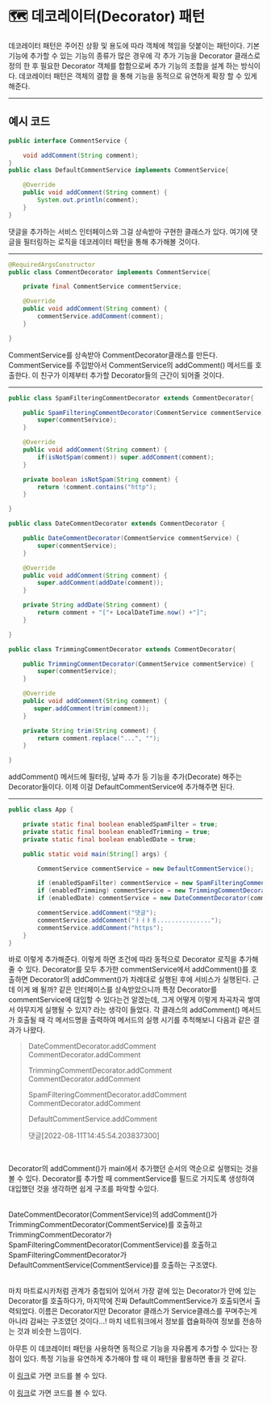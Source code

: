 # 🗺 데코레이터(Decorator) 패턴

데코레이터 패턴은 주어진 상황 및 용도에 따라 객체에 책임을 덧붙이는 패턴이다. 기본 기능에 추가할 수 있는 기능의 종류가 많은 경우에 각 추가 기능을 Decorator 클래스로 정의 한 후 필요한 Decorator 객체를 합함으로써 추가 기능의 조합을 설계 하는 방식이다. 데코레이터 패턴은 객체의 결합 을 통해 기능을 동적으로 유연하게 확장 할 수 있게 해준다.

---

## 예시 코드

```java
public interface CommentService {

    void addComment(String comment);
}
public class DefaultCommentService implements CommentService{

    @Override
    public void addComment(String comment) {
        System.out.println(comment);
    }
}
```

댓글을 추가하는 서비스 인터페이스와 그걸 상속받아 구현한 클래스가 있다. 여기에 댓글을 필터링하는 로직을 데코레이터 패턴을 통해 추가해볼 것이다. 

---

```java
@RequiredArgsConstructor
public class CommentDecorator implements CommentService{

    private final CommentService commentService;

    @Override
    public void addComment(String comment) {
        commentService.addComment(comment);
    }

}
```

CommentService를 상속받아 CommentDecorator클래스를 만든다. CommentService를 주입받아서 CommentService의 addComment() 메서드를 호출한다. 이 친구가 이제부터 추가할 Decorator들의 근간이 되어줄 것이다. 

---

```java
public class SpamFilteringCommentDecorator extends CommentDecorator{

    public SpamFilteringCommentDecorator(CommentService commentService) {
        super(commentService);
    }

    @Override
    public void addComment(String comment) {
        if(isNotSpam(comment)) super.addComment(comment);
    }

    private boolean isNotSpam(String comment) {
        return !comment.contains("http");
    }

}

public class DateCommentDecorator extends CommentDecorator {

    public DateCommentDecorator(CommentService commentService) {
        super(commentService);
    }

    @Override
    public void addComment(String comment) {
        super.addComment(addDate(comment));
    }

    private String addDate(String comment) {
        return comment + "["+ LocalDateTime.now() +"]";
    }

}

public class TrimmingCommentDecorator extends CommentDecorator{

    public TrimmingCommentDecorator(CommentService commentService) {
        super(commentService);
    }

    @Override
    public void addComment(String comment) {
       super.addComment(trim(comment));
    }

    private String trim(String comment) {
        return comment.replace("...", "");
    }

}
```

addComment() 메서드에 필터링, 날짜 추가 등 기능을 추가(Decorate) 해주는 Decorator들이다. 이제 이걸 DefaultCommentService에 추가해주면 된다.

---

```java
public class App {

    private static final boolean enabledSpamFilter = true;
    private static final boolean enabledTrimming = true;
    private static final boolean enabledDate = true;

    public static void main(String[] args) {

        CommentService commentService = new DefaultCommentService();

        if (enabledSpamFilter) commentService = new SpamFilteringCommentDecorator(commentService);
        if (enabledTrimming) commentService = new TrimmingCommentDecorator(commentService);
        if (enabledDate) commentService = new DateCommentDecorator(commentService);

        commentService.addComment("댓글");
        commentService.addComment("ㅏㅓㅑㅐ...............");
        commentService.addComment("https");
    }
}
```
바로 이렇게 추가해준다. 이렇게 하면 조건에 따라 동적으로 Decorator 로직을 추가해줄 수 있다. Decorator를 모두 추가한 commentService에서 addComment()를 호출하면 Decorator의 addComment()가 차례대로 실행된 후에 서비스가 실행된다. 근데 이게 왜 될까? 같은 인터페이스를 상속받았으니까 특정 Decorator를 commentService에 대입할 수 있다는건 알겠는데, 그게 어떻게 이렇게 차곡차곡 쌓여서 야무지게 실행될 수 있지? 라는 생각이 들었다. 각 클래스의 addComment() 메서드가 호출될 때 각 메서드명을 출력하여 메서드의 실행 시기를 추척해보니 다음과 같은 결과가 나왔다.
<br>

> DateCommentDecorator.addComment<br>
> CommentDecorator.addComment<br>
>
> TrimmingCommentDecorator.addComment<br>
> CommentDecorator.addComment<br>
>
> SpamFilteringCommentDecorator.addComment<br>
> CommentDecorator.addComment<br>
>
> DefaultCommentService.addComment<br>
> 
> 댓글[2022-08-11T14:45:54.203837300]
> 

<br>
<p>Decorator의 addComment()가 main에서 추가했던 순서의 역순으로 실행되는 것을 볼 수 있다. Decorator를 추가할 때 commentService를 필드로 가지도록 생성하여 대입했던 것을 생각하면 쉽게 구조를 파악할 수있다.</p>
<br>
DateCommentDecorator(CommentService)의 addComment()가<br> 
TrimmingCommentDecorator(CommentService)를 호출하고 TrimmingCommentDecorator가<br> 
SpamFilteringCommentDecorator(CommentService)를 호출하고 SpamFilteringCommentDecorator가<br>
DefaultCommentService(CommentService)를 호출하는 구조였다.<br>
<br>
<p>마치 마트료시카처럼 관계가 중첩되어 있어서 가장 겉에 있는 Decorator가 안에 있는 Decorator를 호출하다가, 마지막에 진짜 DefaultCommentService가 호출되면서 출력되었다. 이름은 Decorator지만 Decorator 클래스가 Service클래스를 꾸며주는게 아니라 감싸는 구조였던 것이다...! 마치 네트워크에서 정보를 캡슐화하여 정보를 전송하는 것과 비슷한 느낌이다.</p>

<p>아무튼 이 데코레이터 패턴을 사용하면 동적으로 기능을 자유롭게 추가할 수 있다는 장점이 있다. 특정 기능을 유연하게 추가해야 할 때 이 패턴을 활용하면 좋을 것 같다.</p>

이 <a href="https://github.com/rlaisqls/GoF-DesignPatterns/tree/master/src/main/java/com/study/gof/designpattrens/_02_StructuralPatterns/decorator">링크</a>로 가면 코드를 볼 수 있다.

이 <a href="https://github.com/rlaisqls/GoF-DesignPatterns/tree/master/src/main/java/com/study/gof/designpattrens/_02_StructuralPatterns/decorator">링크</a>로 가면 코드를 볼 수 있다.
